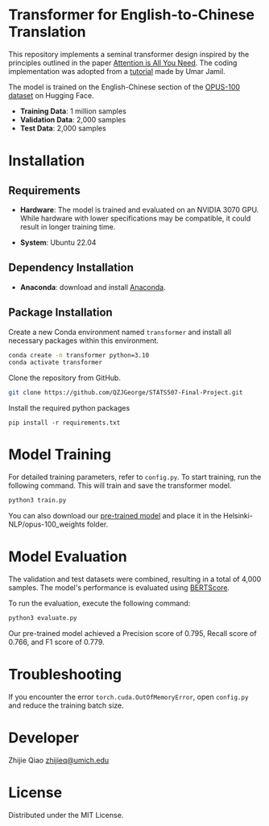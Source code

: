 # Transformer for English-to-Chinese Translation

This repository implements a seminal transformer design inspired by the principles outlined in the paper [Attention is All You Need](https://arxiv.org/abs/1706.03762). The coding implementation was adopted from a [tutorial](https://www.youtube.com/watch?v=ISNdQcPhsts) made by Umar Jamil.

The model is trained on the English-Chinese section of the [OPUS-100 dataset](https://huggingface.co/datasets/Helsinki-NLP/opus-100) on Hugging Face. 

- **Training Data**: 1 million samples  
- **Validation Data**: 2,000 samples  
- **Test Data**: 2,000 samples


# Installation

## Requirements

- __Hardware__: The model is trained and evaluated on an NVIDIA 3070 GPU. While hardware with lower specifications may be compatible, it could result in longer training time.

- __System__: Ubuntu 22.04

## Dependency Installation

- __Anaconda__: download and install [Anaconda](https://www.anaconda.com/download/success).

## Package Installation
Create a new Conda environment named `transformer` and install all necessary packages within this environment.

```bash
conda create -n transformer python=3.10
conda activate transformer
```

Clone the repository from GitHub.
```bash
git clone https://github.com/QZJGeorge/STATS507-Final-Project.git
```

Install the required python packages
```
pip install -r requirements.txt
```

# Model Training

For detailed training parameters, refer to `config.py`. To start training, run the following command. This will train and save the transformer model.

```bash
python3 train.py
```

You can also download our [pre-trained model](https://drive.google.com/file/d/1pgEhp-gVIXI6nkYK7IPYwJXsyrHZU06T/view?usp=sharing) and place it in the Helsinki-NLP/opus-100_weights folder.

# Model Evaluation

The validation and test datasets were combined, resulting in a total of 4,000 samples. The model's performance is evaluated using [BERTScore](https://huggingface.co/spaces/evaluate-metric/bertscore). 

To run the evaluation, execute the following command:

```bash
python3 evaluate.py
```

Our pre-trained model achieved a Precision score of 0.795, Recall score of 0.766, and F1 score of 0.779.

# Troubleshooting

If you encounter the error `torch.cuda.OutOfMemoryError`, open `config.py` and reduce the training batch size.

# Developer

Zhijie Qiao zhijieq@umich.edu

# License

Distributed under the MIT License.




